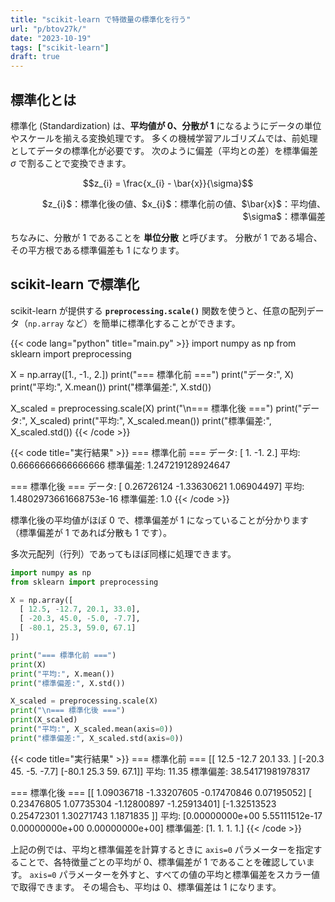 ```yaml
---
title: "scikit-learn で特徴量の標準化を行う"
url: "p/btov27k/"
date: "2023-10-19"
tags: ["scikit-learn"]
draft: true
---
```


<script>
MathJax = {
  tex: {
    inlineMath: [['$', '$'], ['\\(', '\\)']]
  }
};
</script>
<script id="MathJax-script" async
  src="https://cdn.jsdelivr.net/npm/mathjax@3/es5/tex-chtml.js">
</script>

標準化とは
----

標準化 (Standardization) は、__平均値が 0、分散が 1__ になるようにデータの単位やスケールを揃える変換処理です。
多くの機械学習アルゴリズムでは、前処理としてデータの標準化が必要です。
次のように偏差（平均との差）を標準偏差 $\sigma$ で割ることで変換できます。

$$z_{i} = \frac{x_{i} - \bar{x}}{\sigma}$$

<div style="text-align:right;">
$z_{i}$：標準化後の値、$x_{i}$：標準化前の値、$\bar{x}$：平均値、$\sigma$：標準偏差
</div>

ちなみに、分散が 1 であることを __単位分散__ と呼びます。
分散が 1 である場合、その平方根である標準偏差も 1 になります。

scikit-learn で標準化
----

scikit-learn が提供する __`preprocessing.scale()`__ 関数を使うと、任意の配列データ（`np.array` など）を簡単に標準化することができます。

{{< code lang="python" title="main.py" >}}
import numpy as np
from sklearn import preprocessing

X = np.array([1., -1., 2.])
print("=== 標準化前 ===")
print("データ:", X)
print("平均:", X.mean())
print("標準偏差:", X.std())

X_scaled = preprocessing.scale(X)
print("\n=== 標準化後 ===")
print("データ:", X_scaled)
print("平均:", X_scaled.mean())
print("標準偏差:", X_scaled.std())
{{< /code >}}

{{< code title="実行結果" >}}
=== 標準化前 ===
データ: [ 1. -1.  2.]
平均: 0.6666666666666666
標準偏差: 1.247219128924647

=== 標準化後 ===
データ: [ 0.26726124 -1.33630621  1.06904497]
平均: 1.4802973661668753e-16
標準偏差: 1.0
{{< /code >}}

標準化後の平均値がほぼ 0 で、標準偏差が 1 になっていることが分かります（標準偏差が 1 であれば分散も 1 です）。

多次元配列（行列）であってもほぼ同様に処理できます。

```python
import numpy as np
from sklearn import preprocessing

X = np.array([
  [ 12.5, -12.7, 20.1, 33.0],
  [ -20.3, 45.0, -5.0, -7.7],
  [ -80.1, 25.3, 59.0, 67.1]
])

print("=== 標準化前 ===")
print(X)
print("平均:", X.mean())
print("標準偏差:", X.std())

X_scaled = preprocessing.scale(X)
print("\n=== 標準化後 ===")
print(X_scaled)
print("平均:", X_scaled.mean(axis=0))
print("標準偏差:", X_scaled.std(axis=0))
```

{{< code title="実行結果" >}}
=== 標準化前 ===
[[ 12.5 -12.7  20.1  33. ]
 [-20.3  45.   -5.   -7.7]
 [-80.1  25.3  59.   67.1]]
平均: 11.35
標準偏差: 38.54171981978317

=== 標準化後 ===
[[ 1.09036718 -1.33207605 -0.17470846  0.07195052]
 [ 0.23476805  1.07735304 -1.12800897 -1.25913401]
 [-1.32513523  0.25472301  1.30271743  1.1871835 ]]
平均: [0.00000000e+00 5.55111512e-17 0.00000000e+00 0.00000000e+00]
標準偏差: [1. 1. 1. 1.]
{{< /code >}}

上記の例では、平均と標準偏差を計算するときに `axis=0` パラメーターを指定することで、各特徴量ごとの平均が 0、標準偏差が 1 であることを確認しています。
`axis=0` パラメーターを外すと、すべての値の平均と標準偏差をスカラー値で取得できます。
その場合も、平均は 0、標準偏差は 1 になります。

